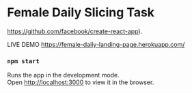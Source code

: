# Female Daily Slicing Task

https://github.com/facebook/create-react-app).

LIVE DEMO https://female-daily-landing-page.herokuapp.com/

### `npm start`

Runs the app in the development mode.\
Open [http://localhost:3000](http://localhost:3000) to view it in the browser.


